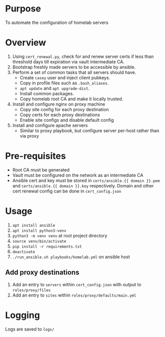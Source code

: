 # Purpose
To automate the configuration of homelab servers

# Overview
1. Using `cert_renewal.py`, check for and renew server certs if less than threshold days till expiration via vault intermediate CA.
1. Bootstrap freshly made servers to be accessible by ansible.
1. Perform a set of common tasks that all servers should have.
    - Create `casey` user and inject client pubkeys.
    - Copy in profile files such as `.bash_aliases`.
    - `apt update` and `apt upgrade-dist`.
    - Install common packages.
    - Copy homelab root CA and make it locally trusted.
1. Install and configure nginx on proxy machine
    - Copy site config for each proxy destination
    - Copy certs for each proxy destinations
    - Enable site configs and disable default config
1. Install and configure apache servers
    - Similar to proxy playbook, but configure server per-host rather than via proxy
    
# Pre-requisites
- Root CA must be generated
- Vault must be configured on the network as an intermediate CA
- Ansible cert and key must be stored in `certs/ansible.{{ domain }}.pem` and `certs/ansible.{{ domain }}.key` respectively.
Domain and other cert renewal config can be done in `cert_config.json`

# Usage
1. `apt install ansible`
1. `apt install python3-venv`
1. `python3 -m venv venv` at root project directory
1. `source venv/bin/activate`
1. `pip install -r requirements.txt`
1. `deactivate`
1. `./run_ansible.sh playbooks/homelab.yml` on ansible host

## Add proxy destinations
1. Add an entry to `servers` within `cert_config.json` with output to `roles/proxy/files`
1. Add an entry to `sites` within `roles/proxy/defaults/main.yml`

# Logging
Logs are saved to `logs/`
    
